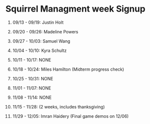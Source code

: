 # Squirrel Managment week Signup

1. 09/13 - 09/19: Justin Holt

2. 09/20 - 09/26: Madeline Powers

3. 09/27 - 10/03: Samuel Wang

4. 10/04 - 10/10: Kyra Schultz

5. 10/11 - 10/17: NONE

6. 10/18 - 10/24: Miles Hamilton (Midterm progress check)

7. 10/25 - 10/31: NONE

8. 11/01 - 11/07: NONE

9. 11/08 - 11/14: NONE

10. 11/15 - 11/28: (2 weeks, includes thanksgiving)

11. 11/29 - 12/05: Imran Haidery (Final game demos on 12/06)
